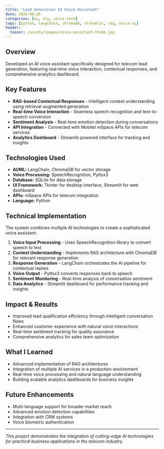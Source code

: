 ```yaml
---
title: "Lead Generation AI Voice Assistant"
date: 2024-08-26
categories: [ai, nlp, voice-tech]
tags: [python, langchain, chromadb, streamlit, rag, voice-ai]
header:
  teaser: /assets/images/voice-assistant-thumb.jpg
---
```


## Overview

Developed an AI voice assistant specifically designed for telecom lead generation, featuring real-time voice interaction, contextual responses, and comprehensive analytics dashboard.

## Key Features

- **RAG-based Contextual Responses** - Intelligent context understanding using retrieval-augmented generation
- **Real-time Voice Interaction** - Seamless speech recognition and text-to-speech conversion
- **Sentiment Analysis** - Real-time emotion detection during conversations
- **API Integration** - Connected with Mobitel mSpace APIs for telecom services
- **Analytics Dashboard** - Streamlit-powered interface for tracking and insights

## Technologies Used

- **AI/ML:** LangChain, ChromaDB for vector storage
- **Voice Processing:** SpeechRecognition, Pyttsx3
- **Database:** SQLite for data storage
- **UI Framework:** Tkinter for desktop interface, Streamlit for web dashboard
- **APIs:** mSpace APIs for telecom integration
- **Language:** Python

## Technical Implementation

The system combines multiple AI technologies to create a sophisticated voice assistant:

1. **Voice Input Processing** - Uses SpeechRecognition library to convert speech to text
2. **Context Understanding** - Implements RAG architecture with ChromaDB for relevant response generation
3. **Response Generation** - LangChain orchestrates the AI pipeline for contextual replies
4. **Voice Output** - Pyttsx3 converts responses back to speech
5. **Sentiment Monitoring** - Real-time analysis of conversation sentiment
6. **Data Analytics** - Streamlit dashboard for performance tracking and insights

## Impact & Results

- Improved lead qualification efficiency through intelligent conversation flows
- Enhanced customer experience with natural voice interactions
- Real-time sentiment tracking for quality assurance
- Comprehensive analytics for sales team optimization

## What I Learned

- Advanced implementation of RAG architectures
- Integration of multiple AI services in a production environment
- Real-time voice processing and natural language understanding
- Building scalable analytics dashboards for business insights

## Future Enhancements

- Multi-language support for broader market reach
- Advanced emotion detection capabilities
- Integration with CRM systems
- Voice biometric authentication

---

*This project demonstrates the integration of cutting-edge AI technologies for practical business applications in the telecom industry.*